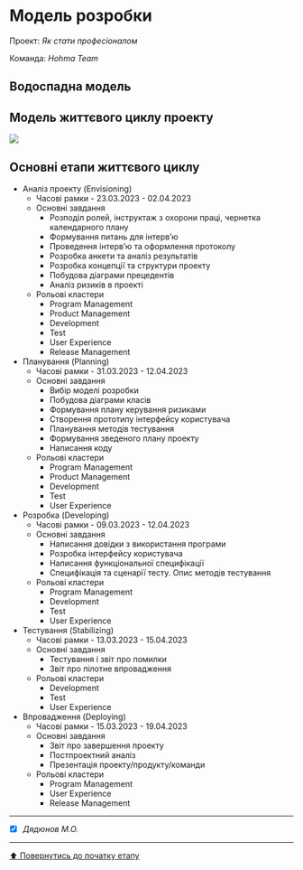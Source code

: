 # Модель розробки

Проект: *Як стати професіоналом*

Команда: *Hohma Team*

## Водоспадна модель 

## Модель життєвого циклу проекту

<img src="https://github.com/pOpovich69/SDTP-Practice/blob/main/docs/2.Planning/%D0%9C%D0%BE%D0%B4%D0%B5%D0%BB%D1%8C%20%D0%B6%D0%B8%D1%82%D1%82%D1%94%D0%B2%D0%BE%D0%B3%D0%BE%20%D1%86%D0%B8%D0%BA%D0%BB%D1%83%20%D0%BF%D1%80%D0%BE%D0%B5%D0%BA%D1%82%D1%83.png">

## Основні етапи життєвого циклу

- Аналіз проекту (Envisioning)
    - Часові рамки - 23.03.2023 - 02.04.2023
    - Основні завдання
      - Розподіл ролей, інструктаж з охорони праці, чернетка календарного плану
      - Формування питань для інтерв’ю
      - Проведення інтерв’ю та оформлення протоколу
      - Розробка анкети та аналіз результатів
      - Розробка концепції та структури проекту
      - Побудова діаграми прецедентів
      - Аналіз ризиків в проекті
   - Рольові кластери
      - Program Management
      - Product Management
      - Development
      - Test
      - User Experience
      - Release Management
- Планування (Planning)
    - Часові рамки - 31.03.2023 - 12.04.2023
    - Основні завдання
      - Вибір моделі розробки
      - Побудова діаграми класів
      - Формування плану керування ризиками
      - Створення прототипу інтерфейсу користувача
      - Планування методів тестування
      - Формування зведеного плану проекту
      - Написання коду
   - Рольові кластери
      - Program Management
      - Product Management
      - Development
      - Test
      - User Experience
- Розробка (Developing)
    - Часові рамки - 09.03.2023 - 12.04.2023
    - Основні завдання
      - Написання довідки з використання програми
      - Розробка інтерфейсу користувача
      - Написання функціональної специфікації
      - Специфікація та сценарії тесту. Опис методів тестування
  - Рольові кластери
      - Program Management
      - Development
      - Test
      - User Experience
- Тестування (Stabilizing)
    - Часові рамки - 13.03.2023 - 15.04.2023
    - Основні завдання
      - Тестування і звіт про помилки
      - Звіт про пілотне впровадження
    - Рольові кластери
      - Development
      - Test
      - User Experience
- Впровадження (Deploying)
    - Часові рамки - 15.03.2023 - 19.04.2023
    - Основні завдання
      - Звіт про завершення проекту
      - Постпроектний аналіз
      - Презентація проекту/продукту/команди
   - Рольові кластери
      - Program Management
      - User Experience
      - Release Management


---

- [x] *Дядюнов М.О.*

---
[:arrow_up: Повернутись до початку етапу](/docs/2.Planning/README.md)
